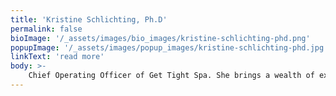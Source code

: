 ```yaml
---
title: 'Kristine Schlichting, Ph.D'
permalink: false
bioImage: '/_assets/images/bio_images/kristine-schlichting-phd.png'
popupImage: '/_assets/images/popup_images/kristine-schlichting-phd.jpg'
linkText: 'read more'
body: >-
    Chief Operating Officer of Get Tight Spa. She brings a wealth of experience in developing and operating businesses to make humans better- period. Believing that everyone should have access to transformation- mental, physical, and emotional, her goal is to help you achieve what you have always dreamed about. The beauty of change is that once you push yourself to achieve one thing-  it is a “domino-like effect” – the  countless paths and doors to freedom and positivity emerge.
---
```


